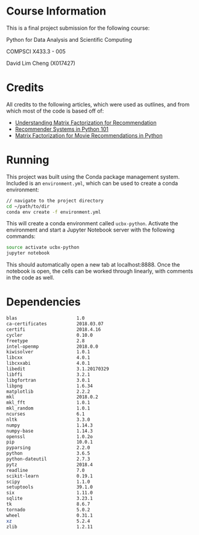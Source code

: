 # Course Information
This is a final project submission for the following course:

Python for Data Analysis and Scientific Computing

COMPSCI X433.3 - 005

David Lim Cheng (X017427)

# Credits
All credits to the following articles, which were used as outlines, and from which most of the code is based off of:

-   [Understanding Matrix Factorization for Recommendation](http://nicolas-hug.com/blog/matrix_facto_1)
-   [Recommender Systems in Python 101](https://www.kaggle.com/gspmoreira/recommender-systems-in-python-101/notebook)
-   [Matrix Factorization for Movie Recommendations in Python](https://beckernick.github.io/matrix-factorization-recommender/)

# Running
This project was built using the Conda package management system.  Included is an `environment.yml`, which can be used to create a conda environment:
```bash
// navigate to the project directory
cd ~/path/to/dir
conda env create -f environment.yml
```
This will create a conda environment called `ucbx-python`. Activate the environment and start a Jupyter Notebook server with the following commands:
```bash
source activate ucbx-python
jupyter notebook
```
This should automatically open a new tab at localhost:8888.  Once the notebook is open, the cells can be worked through linearly, with comments in the code as well.

# Dependencies
```bash
blas                      1.0             
ca-certificates           2018.03.07          
certifi                   2018.4.16              
cycler                    0.10.0           
freetype                  2.8                
intel-openmp              2018.0.0           
kiwisolver                1.0.1          
libcxx                    4.0.1            
libcxxabi                 4.0.1                
libedit                   3.1.20170329        
libffi                    3.2.1              
libgfortran               3.0.1            
libpng                    1.6.34           
matplotlib                2.2.2            
mkl                       2018.0.2       
mkl_fft                   1.0.1           
mkl_random                1.0.1           
ncurses                   6.1               
nltk                      3.3.0             
numpy                     1.14.3       
numpy-base                1.14.3           
openssl                   1.0.2o            
pip                       10.0.1              
pyparsing                 2.2.0          
python                    3.6.5               
python-dateutil           2.7.3  
pytz                      2018.4        
readline                  7.0               
scikit-learn              0.19.1          
scipy                     1.1.0         
setuptools                39.1.0         
six                       1.11.0      
sqlite                    3.23.1    
tk                        8.6.7              
tornado                   5.0.2               
wheel                     0.31.1                   
xz                        5.2.4                 
zlib                      1.2.11               
```
